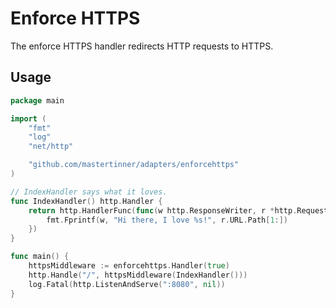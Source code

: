 # Enforce HTTPS

The enforce HTTPS handler redirects HTTP requests to HTTPS.

## Usage

```go
package main

import (
	"fmt"
	"log"
	"net/http"

	"github.com/mastertinner/adapters/enforcehttps"
)

// IndexHandler says what it loves.
func IndexHandler() http.Handler {
	return http.HandlerFunc(func(w http.ResponseWriter, r *http.Request) {
		fmt.Fprintf(w, "Hi there, I love %s!", r.URL.Path[1:])
	})
}

func main() {
	httpsMiddleware := enforcehttps.Handler(true)
	http.Handle("/", httpsMiddleware(IndexHandler()))
	log.Fatal(http.ListenAndServe(":8080", nil))
}
```
